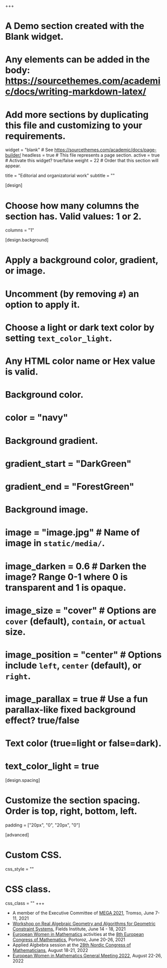 +++
# A Demo section created with the Blank widget.
# Any elements can be added in the body: https://sourcethemes.com/academic/docs/writing-markdown-latex/
# Add more sections by duplicating this file and customizing to your requirements.

widget = "blank"  # See https://sourcethemes.com/academic/docs/page-builder/
headless = true  # This file represents a page section.
active = true  # Activate this widget? true/false
weight = 22  # Order that this section will appear.

title = "Editorial and organizatorial work"
subtitle = ""

[design]
  # Choose how many columns the section has. Valid values: 1 or 2.
  columns = "1"

[design.background]
  # Apply a background color, gradient, or image.
  #   Uncomment (by removing `#`) an option to apply it.
  #   Choose a light or dark text color by setting `text_color_light`.
  #   Any HTML color name or Hex value is valid.

  # Background color.
  # color = "navy"
  
  # Background gradient.
  # gradient_start = "DarkGreen"
  # gradient_end = "ForestGreen"
  
  # Background image.
  # image = "image.jpg"  # Name of image in `static/media/`.
  # image_darken = 0.6  # Darken the image? Range 0-1 where 0 is transparent and 1 is opaque.
  # image_size = "cover"  #  Options are `cover` (default), `contain`, or `actual` size.
  # image_position = "center"  # Options include `left`, `center` (default), or `right`.
  # image_parallax = true  # Use a fun parallax-like fixed background effect? true/false
  
  # Text color (true=light or false=dark).
  # text_color_light = true

[design.spacing]
  # Customize the section spacing. Order is top, right, bottom, left.
  padding = ["20px", "0", "20px", "0"]

[advanced]
 # Custom CSS. 
 css_style = ""
 
 # CSS class.
 css_class = ""
+++

- A member of the Executive Committee of [MEGA 2021](https://puremath.no/mega2021/), Tromso, June 7-11, 2021
- [Workshop on Real Algebraic Geometry and Algorithms for Geometric Constraint Systems](http://www.fields.utoronto.ca/activities/20-21/constraint-algorithms), Fields Institute, June 14 - 18, 2021
- [European Women in Mathematics](https://www.europeanwomeninmaths.org) activities at the [8th European Congress of Mathematics](https://www.8ecm.si), Portoroz, June 20-26, 2021
- Applied Algbebra session at the [28th Nordic Congress of Mathematicians](https://ncm28.math.aalto.fi), August 18-21, 2022
- [European Women in Mathematics General Meeting 2022](https://www.europeanwomeninmaths.org/activities/all-our-activities/gm2022/), August 22-26, 2022

